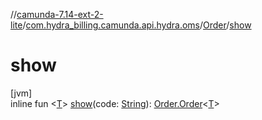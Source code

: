 //[camunda-7.14-ext-2-lite](../../../index.md)/[com.hydra_billing.camunda.api.hydra.oms](../index.md)/[Order](index.md)/[show](show.md)

# show

[jvm]\
inline fun <[T](show.md)> [show](show.md)(code: [String](https://kotlinlang.org/api/latest/jvm/stdlib/kotlin/-string/index.html)): [Order.Order](-order/index.md)<[T](show.md)>

